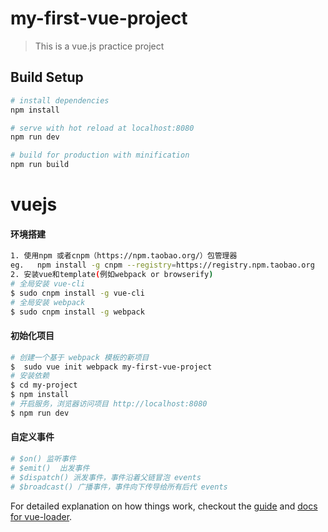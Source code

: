 # my-first-vue-project

> This is a vue.js practice project

## Build Setup

``` bash
# install dependencies
npm install

# serve with hot reload at localhost:8080
npm run dev

# build for production with minification
npm run build
```
# vuejs

#### 环境搭建
```bash
1. 使用npm 或者cnpm（https://npm.taobao.org/）包管理器
eg.   npm install -g cnpm --registry=https://registry.npm.taobao.org
2. 安装vue和template(例如webpack or browserify)
# 全局安装 vue-cli
$ sudo cnpm install -g vue-cli
# 全局安装 webpack
$ sudo cnpm install -g webpack
```
#### 初始化项目
```bash
# 创建一个基于 webpack 模板的新项目
$  sudo vue init webpack my-first-vue-project
# 安装依赖
$ cd my-project
$ npm install
# 开启服务，浏览器访问项目 http://localhost:8080
$ npm run dev
```
#### 自定义事件
```bash
# $on() 监听事件
# $emit()  出发事件
# $dispatch() 派发事件，事件沿着父链冒泡 events
# $broadcast() 广播事件，事件向下传导给所有后代 events
```

For detailed explanation on how things work, checkout the [guide](http://vuejs-templates.github.io/webpack/) and [docs for vue-loader](http://vuejs.github.io/vue-loader).

